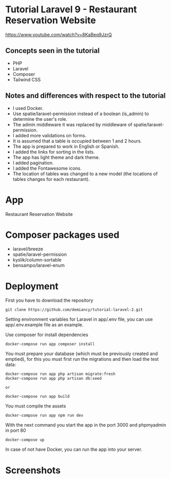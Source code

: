 # Tutorial Laravel 9 - Restaurant Reservation Website

https://www.youtube.com/watch?v=8KaBeq9JzrQ

## Concepts seen in the tutorial 
* PHP
* Laravel
* Composer
* Tailwind CSS

## Notes and differences with respect to the tutorial
* I used Docker.
* Use spatie/laravel-permission instead of a boolean (is_admin) to determine the user's role.
* The admin middleware it was replaced by middleware of spatie/laravel-permission.
* I added more validations on forms.
* It is assumed that a table is occupied between 1 and 2 hours.
* The app is prepared to work in English or Spanish.
* I added the links for sorting in the lists.
* The app has light theme and dark theme.
* I added pagination.
* I added the Fontawesome icons.
* The location of tables was changed to a new model (the locations of tables changes for each restaurant).

# App
Restaurant Reservation Website

# Composer packages used
* laravel/breeze
* spatie/laravel-permission
* kyslik/column-sortable
* bensampo/laravel-enum

# Deployment

First you have to download the repository 

    git clone https://github.com/demiancy/tutorial-laravel-2.git

Setting environment variables for Laravel in app/.env file, you can use app/.env.example file as an example. 

Use composer for install dependencies

    docker-compose run app composer install

You must prepare your database (which must be previously created and emptied), for this you must first run the migrations and then load the test data: 

    docker-compose run app php artisan migrate:fresh
    docker-compose run app php artisan db:seed

    or 

    docker-compose run app build

You must compile the assets

    docker-compose run app npm run dev

With the next command you start the app in the port 3000 and phpmyadmin in port 80

    docker-compose up

In case of not have Docker, you can run the app into your server.

# Screenshots